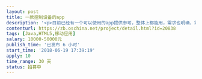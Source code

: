 ```yaml
---                
layout: post       
title: 一款控制设备的app           
description: '<p>目前已经有一个可以使用的app提供参考，整体上都能用，需求也明确，需要对app做整体的体验的提升和功能的完善。现有的程序分为后台和前端，后台程序基本可以使用。主要是完善前端App程序。</p>'     
contenturl: https://zb.oschina.net/project/detail.html?id=20838      
tags: [Java,HTML5,移动应用]            
salary: 10000-50000元          
publish_time: '已发布 6 小时'         
start_time: '2018-06-19 17:39:19'           
apply: 10                   
time_range: 30 天              
status: 招募中                  
---                 
```

